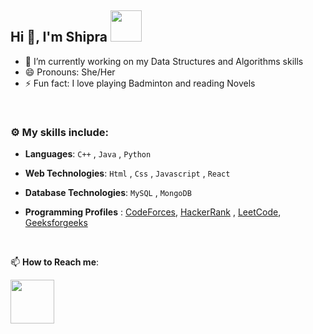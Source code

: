 ## Hi 👋, I'm Shipra <img src="https://media4.giphy.com/media/PgnpGT8tJsWfNabS8d/giphy.gif" width="50"> 


- 🔭 I’m currently working on my Data Structures and Algorithms skills
- 😄 Pronouns: She/Her
- ⚡ Fun fact: I love playing Badminton and reading Novels

<br>


### :gear: My skills include:

- **Languages**: `C++` , `Java` , `Python`

- **Web Technologies**: `Html` , `Css` , `Javascript` , `React`

- **Database Technologies**: `MySQL` , `MongoDB`


- **Programming Profiles** :  [CodeForces](https://codeforces.com/profile/sshipra12), [HackerRank](https://www.hackerrank.com/sshipra12?hr_r=1) , [LeetCode](https://leetcode.com/sshipra12/), [Geeksforgeeks](https://auth.geeksforgeeks.org/user/shiprasi2gr2)


<br>


📫 **How to Reach me**: 

<a href="mailto:shiprasinha1205@gmail.com">
  <img align="left" width=70px src="https://img.icons8.com/clouds/100/000000/gmail.png"/>
</a></br>
<br>
<br>
<br>
<br>
